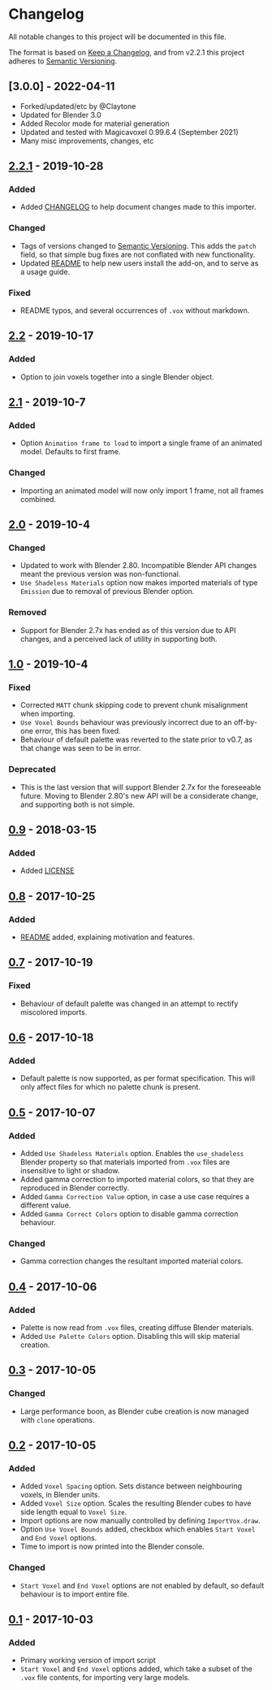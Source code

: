 # Changelog
All notable changes to this project will be documented in this file.

The format is based on [Keep a Changelog](https://keepachangelog.com/en/1.0.0/),
and from v2.2.1 this project adheres to [Semantic Versioning](https://semver.org/spec/v2.0.0.html).

## [3.0.0] - 2022-04-11
- Forked/updated/etc by @Claytone
- Updated for Blender 3.0
- Added Recolor mode for material generation
- Updated and tested with Magicavoxel 0.99.6.4 (September 2021)
- Many misc improvements, changes, etc

## [2.2.1] - 2019-10-28
### Added
- Added [CHANGELOG](CHANGELOG.md) to help document changes made to this importer.

### Changed
- Tags of versions changed to [Semantic Versioning](https://semver.org/). This adds the `patch` field, so that simple bug fixes are not conflated with new functionality.
- Updated [README](README.md) to help new users install the add-on, and to serve as a usage guide.

### Fixed
- README typos, and several occurrences of `.vox` without markdown.


## [2.2] - 2019-10-17
### Added
- Option to join voxels together into a single Blender object.


## [2.1] - 2019-10-7
### Added
- Option `Animation frame to load` to import a single frame of an animated model. Defaults to first frame.

### Changed
- Importing an animated model will now only import 1 frame, not all frames combined.


## [2.0] - 2019-10-4
### Changed
- Updated to work with Blender 2.80. Incompatible Blender API changes meant the previous version was non-functional.
- `Use Shadeless Materials` option now makes imported materials of type `Emission` due to removal of previous Blender option.

### Removed
- Support for Blender 2.7x has ended as of this version due to API changes, and a perceived lack of utility in supporting both.


## [1.0] - 2019-10-4
### Fixed
- Corrected `MATT` chunk skipping code to prevent chunk misalignment when importing.
- `Use Voxel Bounds` behaviour was previously incorrect due to an off-by-one error, this has been fixed.
- Behaviour of default palette was reverted to the state prior to v0.7, as that change was seen to be in error.

### Deprecated
- This is the last version that will support Blender 2.7x for the foreseeable future. Moving to Blender 2.80's new API will be a considerate change, and supporting both is not simple.


## [0.9] - 2018-03-15
### Added
- Added [LICENSE](LICENSE)


## [0.8] - 2017-10-25
### Added
- [README](README.md) added, explaining motivation and features.


## [0.7] - 2017-10-19
### Fixed
- Behaviour of default palette was changed in an attempt to rectify miscolored imports.


## [0.6] - 2017-10-18
### Added
- Default palette is now supported, as per format specification. This will only affect files for which no palette chunk is present.


## [0.5] - 2017-10-07
### Added
- Added `Use Shadeless Materials` option. Enables the `use_shadeless` Blender property so that materials imported from `.vox` files are insensitive to light or shadow.
- Added gamma correction to imported material colors, so that they are reproduced in Blender correctly.
- Added `Gamma Correction Value` option, in case a use case requires a different value.
- Added `Gamma Correct Colors` option to disable gamma correction behaviour.

### Changed
- Gamma correction changes the resultant imported material colors.


## [0.4] - 2017-10-06
### Added
- Palette is now read from `.vox` files, creating diffuse Blender materials.
- Added `Use Palette Colors` option. Disabling this will skip material creation.


## [0.3] - 2017-10-05
### Changed
- Large performance boon, as Blender cube creation is now managed with `clone` operations.


## [0.2] - 2017-10-05
### Added
- Added `Voxel Spacing` option. Sets distance between neighbouring voxels, in Blender units.
- Added `Voxel Size` option. Scales the resulting Blender cubes to have side length equal to `Voxel Size`.
- Import options are now manually controlled by defining `ImportVox.draw`.
- Option `Use Voxel Bounds` added, checkbox which enables `Start Voxel` and `End Voxel` options.
- Time to import is now printed into the Blender console.

### Changed
- `Start Voxel` and `End Voxel` options are not enabled by default, so default behaviour is to import entire file.


## [0.1] - 2017-10-03
### Added
- Primary working version of import script
- `Start Voxel` and `End Voxel` options added, which take a subset of the `.vox` file contents, for importing very large models.


[Unreleased]: https://github.com/olivierlacan/keep-a-changelog/compare/v2.2.1...HEAD
[2.2.1]: https://github.com/RichysHub/MagicaVoxel-VOX-importer/compare/v2.2...v2.2.1
[2.2]: https://github.com/RichysHub/MagicaVoxel-VOX-importer/compare/v2.1...v2.2
[2.1]: https://github.com/RichysHub/MagicaVoxel-VOX-importer/compare/v2.0...v2.1
[2.0]: https://github.com/RichysHub/MagicaVoxel-VOX-importer/compare/v1.0...v2.0
[1.0]: https://github.com/RichysHub/MagicaVoxel-VOX-importer/compare/v0.9...v1.0
[0.9]: https://github.com/RichysHub/MagicaVoxel-VOX-importer/compare/v0.8...v0.9
[0.8]: https://github.com/RichysHub/MagicaVoxel-VOX-importer/compare/v0.7...v0.8
[0.7]: https://github.com/RichysHub/MagicaVoxel-VOX-importer/compare/v0.6...v0.7
[0.6]: https://github.com/RichysHub/MagicaVoxel-VOX-importer/compare/v0.5...v0.6
[0.5]: https://github.com/RichysHub/MagicaVoxel-VOX-importer/compare/v0.4...v0.5
[0.4]: https://github.com/RichysHub/MagicaVoxel-VOX-importer/compare/v0.3...v0.4
[0.3]: https://github.com/RichysHub/MagicaVoxel-VOX-importer/compare/v0.2...v0.3
[0.2]: https://github.com/RichysHub/MagicaVoxel-VOX-importer/compare/v0.1...v0.2
[0.1]: https://github.com/RichysHub/MagicaVoxel-VOX-importer/releases/tag/v0.1
